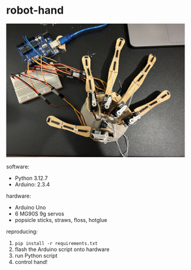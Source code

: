 # robot-hand

<img src="robot_hand.JPG" width="480"/>

software: 
- Python 3.12.7
- Arduino: 2.3.4

hardware:
- Arduino Uno
- 6 MG90S 9g servos
- popsicle sticks, straws, floss, hotglue

reproducing:
1. `pip install -r requirements.txt`
2. flash the Arduino script onto hardware
3. run Python script
4. control hand!
